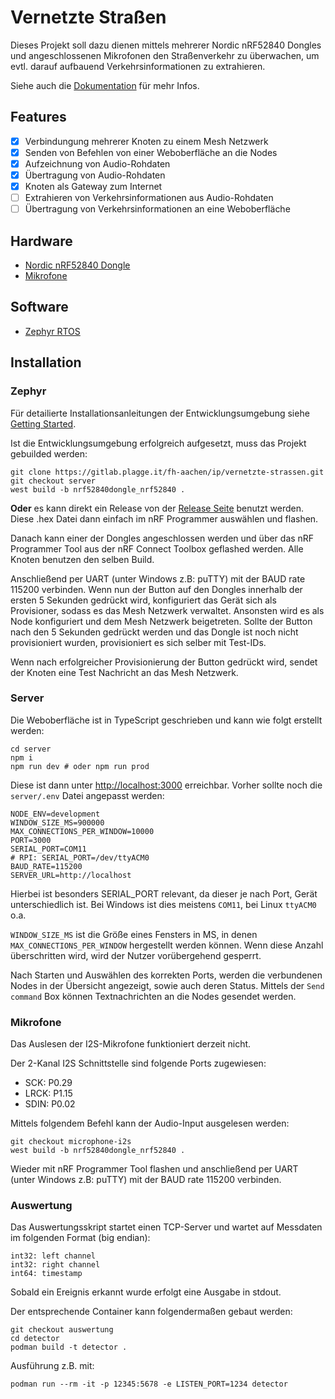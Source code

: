 # Vernetzte Straßen

Dieses Projekt soll dazu dienen mittels mehrerer Nordic nRF52840 Dongles und angeschlossenen Mikrofonen den Straßenverkehr zu überwachen, um evtl. darauf aufbauend Verkehrsinformationen zu extrahieren.

Siehe auch die [Dokumentation](https://gitlab.plagge.it/fh-aachen/ip/vernetzte-strassen/-/wikis/home) für mehr Infos.

## Features

- [x] Verbindungung mehrerer Knoten zu einem Mesh Netzwerk
- [x] Senden von Befehlen von einer Weboberfläche an die Nodes
- [x] Aufzeichnung von Audio-Rohdaten
- [x] Übertragung von Audio-Rohdaten
- [x] Knoten als Gateway zum Internet
- [ ] Extrahieren von Verkehrsinformationen aus Audio-Rohdaten
- [ ] Übertragung von Verkehrsinformationen an eine Weboberfläche

## Hardware

- [Nordic nRF52840 Dongle](https://www.nordicsemi.com/Software-and-tools/Development-Kits/nRF52840-Dongle)
- [Mikrofone]()

## Software

- [Zephyr RTOS](https://www.zephyrproject.org/)

## Installation

### Zephyr

Für detailierte Installationsanleitungen der Entwicklungsumgebung siehe [Getting Started](https://gitlab.plagge.it/fh-aachen/ip/vernetzte-strassen/-/wikis/Ressources/Development%20Setup).

Ist die Entwicklungsumgebung erfolgreich aufgesetzt, muss das Projekt gebuilded werden:


    git clone https://gitlab.plagge.it/fh-aachen/ip/vernetzte-strassen.git
    git checkout server
    west build -b nrf52840dongle_nrf52840 .

**Oder** es kann direkt ein Release von der [Release Seite](https://gitlab.plagge.it/fh-aachen/ip/vernetzte-strassen/-/releases) benutzt werden. Diese .hex Datei dann einfach im nRF Programmer auswählen und flashen.

Danach kann einer der Dongles angeschlossen werden und über das nRF Programmer Tool aus der nRF Connect Toolbox geflashed werden. Alle Knoten benutzen den selben Build.


Anschließend per UART (unter Windows z.B: puTTY) mit der BAUD rate 115200 verbinden. Wenn nun der Button auf den Dongles innerhalb der ersten 5 Sekunden gedrückt wird, konfiguriert das Gerät sich als Provisioner, sodass es das Mesh Netzwerk verwaltet. Ansonsten wird es als Node konfiguriert und dem Mesh Netzwerk beigetreten. Sollte der Button nach den 5 Sekunden gedrückt werden und das Dongle ist noch nicht provisioniert wurden, provisioniert es sich selber mit Test-IDs. 

Wenn nach erfolgreicher Provisionierung der Button gedrückt wird, sendet der Knoten eine Test Nachricht an das Mesh Netzwerk.

### Server

Die Weboberfläche ist in TypeScript geschrieben und kann wie folgt erstellt werden:

    cd server
    npm i
    npm run dev # oder npm run prod

Diese ist dann unter [http://localhost:3000](http://localhost:3000) erreichbar. Vorher sollte noch die `server/.env` Datei angepasst werden:

    NODE_ENV=development
    WINDOW_SIZE_MS=900000
    MAX_CONNECTIONS_PER_WINDOW=10000
    PORT=3000
    SERIAL_PORT=COM11
    # RPI: SERIAL_PORT=/dev/ttyACM0
    BAUD_RATE=115200
    SERVER_URL=http://localhost

Hierbei ist besonders SERIAL_PORT relevant, da dieser je nach Port, Gerät unterschiedlich ist. Bei Windows ist dies meistens `COM11`, bei Linux `ttyACM0` o.a.

`WINDOW_SIZE_MS` ist die Größe eines Fensters in MS, in denen `MAX_CONNECTIONS_PER_WINDOW` hergestellt werden können. Wenn diese Anzahl überschritten wird, wird der Nutzer vorübergehend gesperrt.

Nach Starten und Auswählen des korrekten Ports, werden die verbundenen Nodes in der Übersicht angezeigt, sowie auch deren Status. Mittels der `Send command` Box können Textnachrichten an die Nodes gesendet werden.

### Mikrofone 

Das Auslesen der I2S-Mikrofone funktioniert derzeit nicht.

Der 2-Kanal I2S Schnittstelle sind folgende Ports zugewiesen:
- SCK: P0.29
- LRCK: P1.15
- SDIN: P0.02

Mittels folgendem Befehl kann der Audio-Input ausgelesen werden:

    git checkout microphone-i2s
    west build -b nrf52840dongle_nrf52840 .

Wieder mit nRF Programmer Tool flashen und anschließend per UART (unter Windows z.B: puTTY) mit der BAUD rate 115200 verbinden.

### Auswertung

Das Auswertungsskript startet einen TCP-Server und wartet auf Messdaten im folgenden Format (big endian):

```
int32: left channel
int32: right channel
int64: timestamp
```

Sobald ein Ereignis erkannt wurde erfolgt eine Ausgabe in stdout.

Der entsprechende Container kann folgendermaßen gebaut werden:

```
git checkout auswertung
cd detector
podman build -t detector .
```

Ausführung z.B. mit:
```
podman run --rm -it -p 12345:5678 -e LISTEN_PORT=1234 detector
```
